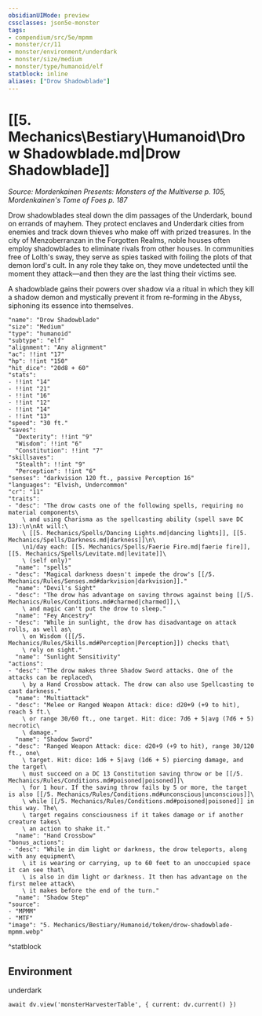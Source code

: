 ```yaml
---
obsidianUIMode: preview
cssclasses: json5e-monster
tags:
- compendium/src/5e/mpmm
- monster/cr/11
- monster/environment/underdark
- monster/size/medium
- monster/type/humanoid/elf
statblock: inline
aliases: ["Drow Shadowblade"]
---
```

# [[5. Mechanics\Bestiary\Humanoid\Drow Shadowblade.md|Drow Shadowblade]]
*Source: Mordenkainen Presents: Monsters of the Multiverse p. 105, Mordenkainen's Tome of Foes p. 187*  

Drow shadowblades steal down the dim passages of the Underdark, bound on errands of mayhem. They protect enclaves and Underdark cities from enemies and track down thieves who make off with prized treasures. In the city of Menzoberranzan in the Forgotten Realms, noble houses often employ shadowblades to eliminate rivals from other houses. In communities free of Lolth's sway, they serve as spies tasked with foiling the plots of that demon lord's cult. In any role they take on, they move undetected until the moment they attack—and then they are the last thing their victims see.

A shadowblade gains their powers over shadow via a ritual in which they kill a shadow demon and mystically prevent it from re-forming in the Abyss, siphoning its essence into themselves.

```statblock
"name": "Drow Shadowblade"
"size": "Medium"
"type": "humanoid"
"subtype": "elf"
"alignment": "Any alignment"
"ac": !!int "17"
"hp": !!int "150"
"hit_dice": "20d8 + 60"
"stats":
- !!int "14"
- !!int "21"
- !!int "16"
- !!int "12"
- !!int "14"
- !!int "13"
"speed": "30 ft."
"saves":
  "Dexterity": !!int "9"
  "Wisdom": !!int "6"
  "Constitution": !!int "7"
"skillsaves":
  "Stealth": !!int "9"
  "Perception": !!int "6"
"senses": "darkvision 120 ft., passive Perception 16"
"languages": "Elvish, Undercommon"
"cr": "11"
"traits":
- "desc": "The drow casts one of the following spells, requiring no material components\
    \ and using Charisma as the spellcasting ability (spell save DC 13):\n\nAt will:\
    \ [[5. Mechanics/Spells/Dancing Lights.md|dancing lights]], [[5. Mechanics/Spells/Darkness.md|darkness]]\n\
    \n1/day each: [[5. Mechanics/Spells/Faerie Fire.md|faerie fire]], [[5. Mechanics/Spells/Levitate.md|levitate]]\
    \ (self only)"
  "name": "spells"
- "desc": "Magical darkness doesn't impede the drow's [[/5. Mechanics/Rules/Senses.md#darkvision|darkvision]]."
  "name": "Devil's Sight"
- "desc": "The drow has advantage on saving throws against being [[/5. Mechanics/Rules/Conditions.md#charmed|charmed]],\
    \ and magic can't put the drow to sleep."
  "name": "Fey Ancestry"
- "desc": "While in sunlight, the drow has disadvantage on attack rolls, as well as\
    \ on Wisdom ([[/5. Mechanics/Rules/Skills.md#Perception|Perception]]) checks that\
    \ rely on sight."
  "name": "Sunlight Sensitivity"
"actions":
- "desc": "The drow makes three Shadow Sword attacks. One of the attacks can be replaced\
    \ by a Hand Crossbow attack. The drow can also use Spellcasting to cast darkness."
  "name": "Multiattack"
- "desc": "Melee or Ranged Weapon Attack: dice: d20+9 (+9 to hit), reach 5 ft.\
    \ or range 30/60 ft., one target. Hit: dice: 7d6 + 5|avg (7d6 + 5) necrotic\
    \ damage."
  "name": "Shadow Sword"
- "desc": "Ranged Weapon Attack: dice: d20+9 (+9 to hit), range 30/120 ft., one\
    \ target. Hit: dice: 1d6 + 5|avg (1d6 + 5) piercing damage, and the target\
    \ must succeed on a DC 13 Constitution saving throw or be [[/5. Mechanics/Rules/Conditions.md#poisoned|poisoned]]\
    \ for 1 hour. If the saving throw fails by 5 or more, the target is also [[/5. Mechanics/Rules/Conditions.md#unconscious|unconscious]]\
    \ while [[/5. Mechanics/Rules/Conditions.md#poisoned|poisoned]] in this way. The\
    \ target regains consciousness if it takes damage or if another creature takes\
    \ an action to shake it."
  "name": "Hand Crossbow"
"bonus_actions":
- "desc": "While in dim light or darkness, the drow teleports, along with any equipment\
    \ it is wearing or carrying, up to 60 feet to an unoccupied space it can see that\
    \ is also in dim light or darkness. It then has advantage on the first melee attack\
    \ it makes before the end of the turn."
  "name": "Shadow Step"
"source":
- "MPMM"
- "MTF"
"image": "5. Mechanics/Bestiary/Humanoid/token/drow-shadowblade-mpmm.webp"
```
^statblock

## Environment

underdark

```dataviewjs
await dv.view('monsterHarvesterTable', { current: dv.current() })
```